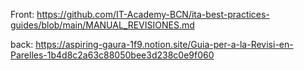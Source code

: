 Front: https://github.com/IT-Academy-BCN/ita-best-practices-guides/blob/main/MANUAL_REVISIONES.md

back: https://aspiring-gaura-1f9.notion.site/Guia-per-a-la-Revisi-en-Parelles-1b4d8c2a63c88050bee3d238c0e9f060
